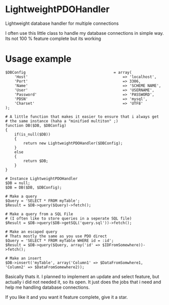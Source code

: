 # LightweightPDOHandler
Lightweight database handler for multiple connections

I often use this little class to handle my database connections in simple way. Its not 100 % feature complete but its working

# Usage example
```
$DBConfig                                       = array(
    'Host'                                          => 'localhost',
    'Port'                                          => 3306,
    'Name'                                          => 'SCHEME NAME',
    'User'                                          => 'USERNAME',
    'Password'                                      => 'PASSWORD',
    'PDSN'                                          => 'mysql',
    'Charset'                                       => 'UTF8'
);

# A little function that makes it easier to ensure that i always get
# the same instance (haha a "minified multiton" ;)
function DB($DB, $DBConfig)
{
    if(is_null($DB))
    {
        return new LightweightPDOHandler($DBConfig);
    }
    else
    {
        return $DB;
    }
}

# Instance LightweightPDOHandler
$DB = null;
$DB = DB($DB, $DBConfig);

# Make a query
$Query = 'SELECT * FROM myTable';
$Result = $DB->query($Query)->fetch();

# Make a query from a SQL File
# (I often like to store queries in a seperate SQL file)
$Result = $DB->query($DB->getSQL('query.sql'))->fetch();

# Make an escaped query
# Thats mostly the same as you use PDO direct
$Query = 'SELECT * FROM myTable WHERE id = :id';
$Result = $DB->query($Query, array('id' => $IDFromSomewhere))->fetch();

# Make an insert
$DB->insert('myTable', array('Column1' => $DataFromSomwhere1, 'Column2' => $DataFromSomewhere2));
```

Basically thats it. I planned to implement an update and select feature, but actually i did not needed it, so its open. It just does the jobs that i need and help me handling database connections.

If you like it and you want it feature complete, give it a star.
